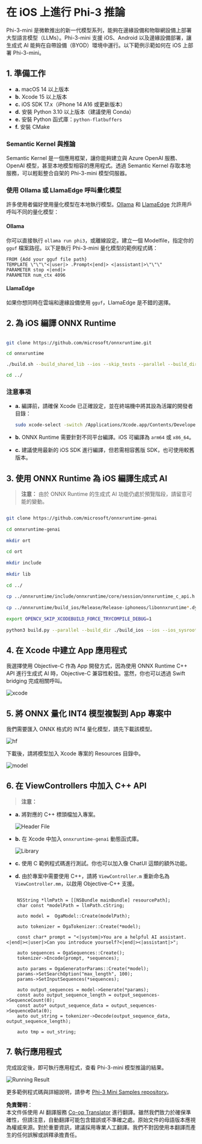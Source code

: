 <!--
CO_OP_TRANSLATOR_METADATA:
{
  "original_hash": "82af197df38d25346a98f1f0e84d1698",
  "translation_date": "2025-07-16T20:18:42+00:00",
  "source_file": "md/01.Introduction/03/iOS_Inference.md",
  "language_code": "mo"
}
-->
# **在 iOS 上進行 Phi-3 推論**

Phi-3-mini 是微軟推出的新一代模型系列，能夠在邊緣設備和物聯網設備上部署大型語言模型（LLMs）。Phi-3-mini 支援 iOS、Android 以及邊緣設備部署，讓生成式 AI 能夠在自帶設備（BYOD）環境中運行。以下範例示範如何在 iOS 上部署 Phi-3-mini。

## **1. 準備工作**

- **a.** macOS 14 以上版本
- **b.** Xcode 15 以上版本
- **c.** iOS SDK 17.x（iPhone 14 A16 或更新版本）
- **d.** 安裝 Python 3.10 以上版本（建議使用 Conda）
- **e.** 安裝 Python 函式庫：`python-flatbuffers`
- **f.** 安裝 CMake

### Semantic Kernel 與推論

Semantic Kernel 是一個應用框架，讓你能夠建立與 Azure OpenAI 服務、OpenAI 模型，甚至本地模型相容的應用程式。透過 Semantic Kernel 存取本地服務，可以輕鬆整合自架的 Phi-3-mini 模型伺服器。

### 使用 Ollama 或 LlamaEdge 呼叫量化模型

許多使用者偏好使用量化模型在本地執行模型。[Ollama](https://ollama.com) 和 [LlamaEdge](https://llamaedge.com) 允許用戶呼叫不同的量化模型：

#### **Ollama**

你可以直接執行 `ollama run phi3`，或離線設定。建立一個 Modelfile，指定你的 `gguf` 檔案路徑。以下是執行 Phi-3-mini 量化模型的範例程式碼：

```gguf
FROM {Add your gguf file path}
TEMPLATE \"\"\"<|user|> .Prompt<|end|> <|assistant|>\"\"\"
PARAMETER stop <|end|>
PARAMETER num_ctx 4096
```

#### **LlamaEdge**

如果你想同時在雲端和邊緣設備使用 `gguf`，LlamaEdge 是不錯的選擇。

## **2. 為 iOS 編譯 ONNX Runtime**

```bash

git clone https://github.com/microsoft/onnxruntime.git

cd onnxruntime

./build.sh --build_shared_lib --ios --skip_tests --parallel --build_dir ./build_ios --ios --apple_sysroot iphoneos --osx_arch arm64 --apple_deploy_target 17.5 --cmake_generator Xcode --config Release

cd ../

```

### **注意事項**

- **a.** 編譯前，請確保 Xcode 已正確設定，並在終端機中將其設為活躍的開發者目錄：

    ```bash
    sudo xcode-select -switch /Applications/Xcode.app/Contents/Developer
    ```

- **b.** ONNX Runtime 需要針對不同平台編譯。iOS 可編譯為 `arm64` 或 `x86_64`。

- **c.** 建議使用最新的 iOS SDK 進行編譯，但若需相容舊版 SDK，也可使用較舊版本。

## **3. 使用 ONNX Runtime 為 iOS 編譯生成式 AI**

> **注意：** 由於 ONNX Runtime 的生成式 AI 功能仍處於預覽階段，請留意可能的變動。

```bash

git clone https://github.com/microsoft/onnxruntime-genai
 
cd onnxruntime-genai
 
mkdir ort
 
cd ort
 
mkdir include
 
mkdir lib
 
cd ../
 
cp ../onnxruntime/include/onnxruntime/core/session/onnxruntime_c_api.h ort/include
 
cp ../onnxruntime/build_ios/Release/Release-iphoneos/libonnxruntime*.dylib* ort/lib
 
export OPENCV_SKIP_XCODEBUILD_FORCE_TRYCOMPILE_DEBUG=1
 
python3 build.py --parallel --build_dir ./build_ios --ios --ios_sysroot iphoneos --ios_arch arm64 --ios_deployment_target 17.5 --cmake_generator Xcode --cmake_extra_defines CMAKE_XCODE_ATTRIBUTE_CODE_SIGNING_ALLOWED=NO

```

## **4. 在 Xcode 中建立 App 應用程式**

我選擇使用 Objective-C 作為 App 開發方式，因為使用 ONNX Runtime C++ API 進行生成式 AI 時，Objective-C 兼容性較佳。當然，你也可以透過 Swift bridging 完成相關呼叫。

![xcode](../../../../../translated_images/xcode.8147789e6c25e3e289e6aa56c168089a2c277e3cd6af353fae6c2f4a56eba836.mo.png)

## **5. 將 ONNX 量化 INT4 模型複製到 App 專案中**

我們需要匯入 ONNX 格式的 INT4 量化模型，請先下載該模型。

![hf](../../../../../translated_images/hf.6b8504fd88ee48dd512d76e0665cb76bd68c8e53d0b21b2a9e6f269f5b961173.mo.png)

下載後，請將模型加入 Xcode 專案的 Resources 目錄中。

![model](../../../../../translated_images/model.3b879b14e0be877d12282beb83c953a82b62d4bc6b207a78937223f4798d0f4a.mo.png)

## **6. 在 ViewControllers 中加入 C++ API**

> **注意：**

- **a.** 將對應的 C++ 標頭檔加入專案。

  ![Header File](../../../../../translated_images/head.64cad021ce70a333ff5d59d4a1b4fb0f3dd2ca457413646191a18346067b2cc9.mo.png)

- **b.** 在 Xcode 中加入 `onnxruntime-genai` 動態函式庫。

  ![Library](../../../../../translated_images/lib.a4209b9f21ddf3445ba6ac69797d49e6586d68a57cea9f8bc9fc34ec3ee979ec.mo.png)

- **c.** 使用 C 範例程式碼進行測試。你也可以加入像 ChatUI 這類的額外功能。

- **d.** 由於專案中需要使用 C++，請將 `ViewController.m` 重新命名為 `ViewController.mm`，以啟用 Objective-C++ 支援。

```objc

    NSString *llmPath = [[NSBundle mainBundle] resourcePath];
    char const *modelPath = llmPath.cString;

    auto model =  OgaModel::Create(modelPath);

    auto tokenizer = OgaTokenizer::Create(*model);

    const char* prompt = "<|system|>You are a helpful AI assistant.<|end|><|user|>Can you introduce yourself?<|end|><|assistant|>";

    auto sequences = OgaSequences::Create();
    tokenizer->Encode(prompt, *sequences);

    auto params = OgaGeneratorParams::Create(*model);
    params->SetSearchOption("max_length", 100);
    params->SetInputSequences(*sequences);

    auto output_sequences = model->Generate(*params);
    const auto output_sequence_length = output_sequences->SequenceCount(0);
    const auto* output_sequence_data = output_sequences->SequenceData(0);
    auto out_string = tokenizer->Decode(output_sequence_data, output_sequence_length);
    
    auto tmp = out_string;

```

## **7. 執行應用程式**

完成設定後，即可執行應用程式，查看 Phi-3-mini 模型推論的結果。

![Running Result](../../../../../translated_images/result.326a947a6a2b9c5115a3e462b9c1b5412260f847478496c0fc7535b985c3f55a.mo.jpg)

更多範例程式碼與詳細說明，請參考 [Phi-3 Mini Samples repository](https://github.com/Azure-Samples/Phi-3MiniSamples/tree/main/ios)。

**免責聲明**：  
本文件係使用 AI 翻譯服務 [Co-op Translator](https://github.com/Azure/co-op-translator) 進行翻譯。雖然我們致力於確保準確性，但請注意，自動翻譯可能包含錯誤或不準確之處。原始文件的母語版本應視為權威來源。對於重要資訊，建議採用專業人工翻譯。我們不對因使用本翻譯而產生的任何誤解或誤釋承擔責任。